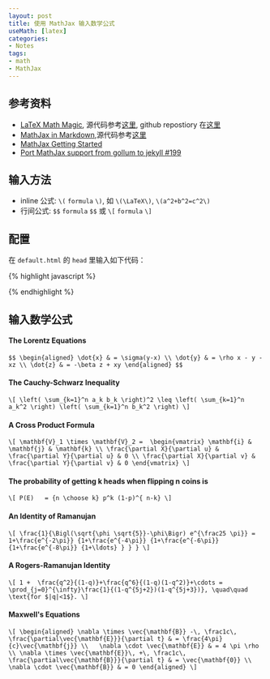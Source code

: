```yaml
---
layout: post
title: 使用 MathJax 输入数学公式
useMath: [latex]
categories:
- Notes
tags:
- math
- MathJax
---
```


## 参考资料
 - [LaTeX Math Magic][1], 源代码参考[这里][3], github repostiory 在[这里][6]
 - [MathJax in Markdown][2],源代码参考[这里][4]
 - [MathJax Getting Started][5]
 - [Port MathJax support from gollum to jekyll #199][7]


## 输入方法
 - inline 公式: `\(` `formula` `\)`, 如 `\(\LaTeX\)`, `\(a^2+b^2=c^2\)`
 - 行间公式: `$$` `formula` `$$` 或 `\[` `formula` `\]`

## 配置
在 `default.html` 的 `head` 里输入如下代码：



{% highlight javascript %}
<script src="http://cdn.mathjax.org/mathjax/latest/MathJax.js?config=TeX-AMS-MML_HTMLorMML"></script>
<script>
    MathJax.Hub.Config({
        tex2jax: {
            skipTags: ['script', 'noscript', 'style', 'textarea', 'pre']
        }
    });
    MathJax.Hub.Queue(function() {
        // Fix <code> tags after MathJax finishes running. This is a
        // hack to overcome a shortcoming of Markdown. Discussion at
        // https://github.com/mojombo/jekyll/issues/199
        var all = MathJax.Hub.getAllJax(), i;
        for(i = 0; i < all.length; i += 1) {
            all[i].SourceElement().parentNode.className += ' has-jax';
        }
    });
</script>
{% endhighlight %}



## 输入数学公式
#### The Lorentz Equations

`$$
\begin{aligned}
\dot{x} & = \sigma(y-x) \\
\dot{y} & = \rho x - y - xz \\
\dot{z} & = -\beta z + xy
\end{aligned}
$$`

#### The Cauchy-Schwarz Inequality

`\[
\left( \sum_{k=1}^n a_k b_k \right)^2 \leq \left( \sum_{k=1}^n a_k^2 \right) \left( \sum_{k=1}^n b_k^2 \right)
\]`

#### A Cross Product Formula

`\[
\mathbf{V}_1 \times \mathbf{V}_2 =  \begin{vmatrix}
\mathbf{i} & \mathbf{j} & \mathbf{k} \\
\frac{\partial X}{\partial u} &  \frac{\partial Y}{\partial u} & 0 \\
\frac{\partial X}{\partial v} &  \frac{\partial Y}{\partial v} & 0
\end{vmatrix}
\]`

#### The probability of getting k heads when flipping n coins is

`\[
P(E)   = {n \choose k} p^k (1-p)^{ n-k}
\]`

#### An Identity of Ramanujan

`\[
\frac{1}{\Bigl(\sqrt{\phi \sqrt{5}}-\phi\Bigr) e^{\frac25 \pi}} =
1+\frac{e^{-2\pi}} {1+\frac{e^{-4\pi}} {1+\frac{e^{-6\pi}}
{1+\frac{e^{-8\pi}} {1+\ldots} } } }
\]`

#### A Rogers-Ramanujan Identity

`\[
1 +  \frac{q^2}{(1-q)}+\frac{q^6}{(1-q)(1-q^2)}+\cdots =
\prod_{j=0}^{\infty}\frac{1}{(1-q^{5j+2})(1-q^{5j+3})},
\quad\quad \text{for $|q|<1$}.
\]`

#### Maxwell's Equations

`\[
\begin{aligned}
\nabla \times \vec{\mathbf{B}} -\, \frac1c\, \frac{\partial\vec{\mathbf{E}}}{\partial t} & = \frac{4\pi}{c}\vec{\mathbf{j}} \\   \nabla \cdot \vec{\mathbf{E}} & = 4 \pi \rho \\
\nabla \times \vec{\mathbf{E}}\, +\, \frac1c\, \frac{\partial\vec{\mathbf{B}}}{\partial t} & = \vec{\mathbf{0}} \\
\nabla \cdot \vec{\mathbf{B}} & = 0 \end{aligned}
\]`




[1]: http://cwoebker.com/posts/latex-math-magic
[2]: http://doswa.com/2011/07/20/mathjax-in-markdown.html
[3]: https://raw.githubusercontent.com/cwoebker/.com/master/_posts/2011-10-27-latex-math-magic.markdown
[4]: https://github.com/stygstra/stygstra.github.com/blob/master/_layouts/default.html
[5]: http://docs.mathjax.org/en/latest/start.html#mathjax-cdn
[6]: https://github.com/cwoebker/.com
[7]: https://github.com/jekyll/jekyll/issues/199
